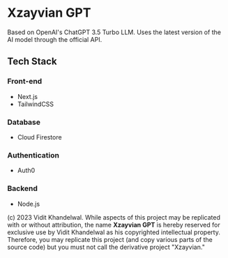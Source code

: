 # Xzayvian GPT

Based on OpenAI's ChatGPT 3.5 Turbo LLM. Uses the latest version of the AI model through the official API.

## Tech Stack

### Front-end

* Next.js
* TailwindCSS

### Database

* Cloud Firestore

### Authentication

* Auth0

### Backend

* Node.js

(c) 2023 Vidit Khandelwal. While aspects of this project may be replicated with or without attribution, the name **Xzayvian GPT** is hereby reserved for exclusive use by Vidit Khandelwal as his copyrighted intellectual property. Therefore, you may replicate this project (and copy various parts of the source code) but you must not call the derivative project "Xzayvian."
